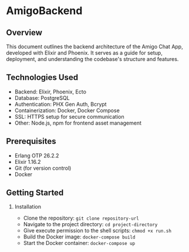 # AmigoBackend

## Overview

This document outlines the backend architecture of the Amigo Chat App, developed with Elixir and Phoenix. It serves
as a guide for setup, deployment, and understanding the codebase's structure and features.

## Technologies Used

* Backend: Elixir, Phoenix, Ecto
* Database: PostgreSQL
* Authentication: PHX Gen Auth, Bcrypt
* Containerization: Docker, Docker Compose
* SSL: HTTPS setup for secure communication
* Other: Node.js, npm for frontend asset management

## Prerequisites

- Erlang OTP 26.2.2
- Elixir 1.16.2
- Git (for version control)
- Docker


## Getting Started

1. Installation
    
    - Clone the repository: `git clone repository-url`
    - Navigate to the project directory: `cd project-directory`
    - Give execute permission to the shell scripts: `chmod +x run.sh`
    - Build the Docker image: `docker-compose build`
    - Start the Docker container: `docker-compose up`

[//]: # ()
[//]: # (To start your Phoenix server:)

[//]: # ()
[//]: # (  * Run `mix setup` to install and setup dependencies)

[//]: # (  * Start Phoenix endpoint with `mix phx.server` or inside IEx with `iex -S mix phx.server`)

[//]: # ()
[//]: # (Now you can visit [`localhost:4000`]&#40;http://localhost:4000&#41; from your browser.)

[//]: # ()
[//]: # (Ready to run in production? Please [check our deployment guides]&#40;https://hexdocs.pm/phoenix/deployment.html&#41;.)

[//]: # ()
[//]: # (## Learn more)

[//]: # ()
[//]: # (  * Official website: https://www.phoenixframework.org/)

[//]: # (  * Guides: https://hexdocs.pm/phoenix/overview.html)

[//]: # (  * Docs: https://hexdocs.pm/phoenix)

[//]: # (  * Forum: https://elixirforum.com/c/phoenix-forum)

[//]: # (  * Source: https://github.com/phoenixframework/phoenix)
